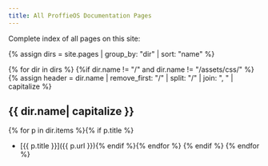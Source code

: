 ```yaml
---
title: All ProffieOS Documentation Pages
---
```

Complete index of all pages on this site:

{% assign dirs = site.pages | group_by: "dir" | sort: "name" %} 

{% for dir in dirs %}
{%if dir.name != "/" and dir.name != "/assets/css/" %}
{% assign header = dir.name | remove_first: "/" | split: "/" | join: ", " | capitalize %}
## {{ dir.name| capitalize }}
{% for p in dir.items %}{% if p.title %}
  * [{{ p.title }}]({{ p.url }}){% endif %}{% endfor %}
{% endif %}
{% endfor %}
